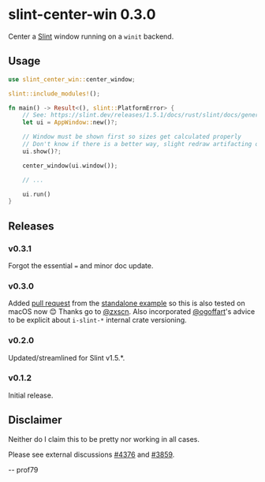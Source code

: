 # slint-center-win 0.3.0

Center a [Slint](https://slint.dev) window running on a `winit` backend.

## Usage

```rust
use slint_center_win::center_window;

slint::include_modules!();

fn main() -> Result<(), slint::PlatformError> {
    // See: https://slint.dev/releases/1.5.1/docs/rust/slint/docs/generated_code/struct.SampleComponent
    let ui = AppWindow::new()?;

    // Window must be shown first so sizes get calculated properly
    // Don't know if there is a better way, slight redraw artifacting on move
    ui.show()?;

    center_window(ui.window());

    // ...

    ui.run()
}
```

## Releases

### v0.3.1

Forgot the essential `=` and minor doc update.

### v0.3.0

Added [pull request](https://github.com/prof79/slint-center-window/pull/1) from the [standalone example](https://github.com/prof79/slint-center-window) so this is also tested on macOS now 😊 Thanks go to [@zxscn](https://github.com/zxscn).
Also incorporated [@ogoffart](https://github.com/ogoffart)'s advice to be explicit about `i-slint-*` internal crate versioning.

### v0.2.0

Updated/streamlined for Slint v1.5.*.

### v0.1.2

Initial release.

## Disclaimer

Neither do I claim this to be pretty nor working in all cases.

Please see external discussions [#4376](https://github.com/slint-ui/slint/issues/4376) and [#3859](https://github.com/slint-ui/slint/discussions/3859).

-- prof79

